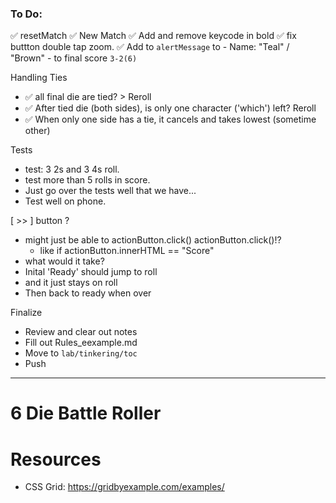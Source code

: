### To Do:
✅ resetMatch
✅ New Match
✅ Add and remove keycode in bold
✅ fix buttton double tap zoom. 
✅ Add to `alertMessage` to - Name: "Teal" / "Brown" - to final score `3-2(6)`

Handling Ties
- ✅ all final die are tied? > Reroll
- ✅ After tied die (both sides), is only one character ('which') left? Reroll
- ✅ When only one side has a tie, it cancels and takes lowest (sometime other)

Tests
- test: 3 2s and 3 4s roll. 
- test more than 5 rolls in score. 
- Just go over the tests well that we have...
- Test well on phone. 

[ >> ] button ?
- might just be able to actionButton.click() actionButton.click()!?
  - like if actionButton.innerHTML == "Score" 
- what would it take?
- Inital 'Ready' should jump to roll
- and it just stays on roll
- Then back to ready when over

Finalize
- Review and clear out notes
- Fill out Rules_eexample.md
- Move to `lab/tinkering/toc` 
- Push


----
# 6 Die Battle Roller

# Resources
- CSS Grid: https://gridbyexample.com/examples/